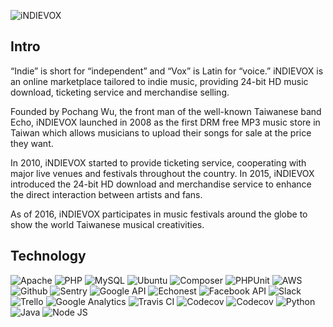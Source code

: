![iNDIEVOX](https://raw.githubusercontent.com/indievox-inc/iNDIEVOX-Web-Profile/master/image/logo.png)

## Intro

“Indie” is short for “independent” and “Vox” is Latin for “voice.” iNDIEVOX is an online marketplace tailored to indie music, providing 24-bit HD music download, ticketing service and merchandise selling.

Founded by Pochang Wu, the front man of the well-known Taiwanese band Echo, iNDIEVOX launched in 2008 as the first DRM free MP3 music store in Taiwan which allows musicians to upload their songs for sale at the price they want.

In 2010, iNDIEVOX started to provide ticketing service, cooperating with major live venues and festivals throughout the country. In 2015, iNDIEVOX introduced the 24-bit HD download and merchandise service to enhance the direct interaction between artists and fans.

As of 2016, iNDIEVOX participates in music festivals around the globe to show the world Taiwanese musical creativities.

## Technology

![Apache](https://raw.githubusercontent.com/indievox-inc/iNDIEVOX-Web-Profile/master/image/apache-logo.jpg)
![PHP](https://raw.githubusercontent.com/indievox-inc/iNDIEVOX-Web-Profile/master/image/php-logo.png)
![MySQL](https://raw.githubusercontent.com/indievox-inc/iNDIEVOX-Web-Profile/master/image/mysql-logo.png)
![Ubuntu](https://raw.githubusercontent.com/indievox-inc/iNDIEVOX-Web-Profile/master/image/ubuntu-logo.png?1)
![Composer](https://raw.githubusercontent.com/indievox-inc/iNDIEVOX-Web-Profile/master/image/composer-logo.jpg?1)
![PHPUnit](https://raw.githubusercontent.com/indievox-inc/iNDIEVOX-Web-Profile/master/image/phpunit-logo.jpg)
![AWS](https://raw.githubusercontent.com/indievox-inc/iNDIEVOX-Web-Profile/master/image/aws-logo.png)
![Github](https://raw.githubusercontent.com/indievox-inc/iNDIEVOX-Web-Profile/master/image/github-logo.jpg)
![Sentry](https://raw.githubusercontent.com/indievox-inc/iNDIEVOX-Web-Profile/master/image/sentry-logo.png)
![Google API](https://raw.githubusercontent.com/indievox-inc/iNDIEVOX-Web-Profile/master/image/google-api-logo.png)
![Echonest](https://raw.githubusercontent.com/indievox-inc/iNDIEVOX-Web-Profile/master/image/echonest-logo.png?2)
![Facebook API](https://raw.githubusercontent.com/indievox-inc/iNDIEVOX-Web-Profile/master/image/facebook-developers-logo.png?1)
![Slack](https://raw.githubusercontent.com/indievox-inc/iNDIEVOX-Web-Profile/master/image/slack-logo.jpg)
![Trello](https://raw.githubusercontent.com/indievox-inc/iNDIEVOX-Web-Profile/master/image/trello-logo.png)
![Google Analytics](https://raw.githubusercontent.com/indievox-inc/iNDIEVOX-Web-Profile/master/image/google-analytics-logo.png)
![Travis CI](https://raw.githubusercontent.com/indievox-inc/iNDIEVOX-Web-Profile/master/image/travis-logo.png?2)
![Codecov](https://raw.githubusercontent.com/indievox-inc/iNDIEVOX-Web-Profile/master/image/codecov-logo.png?1)
![Codecov](https://raw.githubusercontent.com/indievox-inc/iNDIEVOX-Web-Profile/master/image/codacy-logo.png)
![Python](https://raw.githubusercontent.com/indievox-inc/iNDIEVOX-Web-Profile/master/image/python-logo.png)
![Java](https://raw.githubusercontent.com/indievox-inc/iNDIEVOX-Web-Profile/master/image/Java-logo.png)
![Node JS](https://raw.githubusercontent.com/indievox-inc/iNDIEVOX-Web-Profile/master/image/nodejs-logo.png)